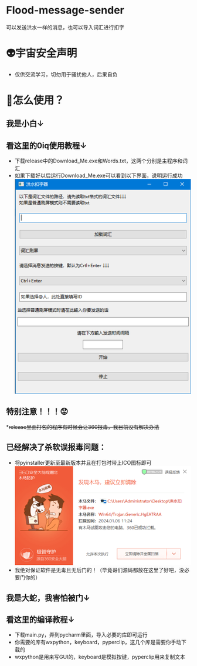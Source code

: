 # Flood-message-sender
可以发送洪水一样的消息，也可以导入词汇进行扣字
# 👽宇宙安全声明
* 仅供交流学习，切勿用于骚扰他人，后果自负
# 🤔怎么使用？
## 我是小白↓
## 看这里的0iq使用教程↓
* 下载release中的Download_Me.exe和Words.txt，这两个分别是主程序和词汇
* 如果下载好以后运行Download_Me.exe可以看到以下界面，说明运行成功
![GUI](GUI展示.png "GUI图片")
## 特别注意！！！😟
*~~release里面打包的程序有时候会让360报毒，我目前没有解决办法~~
## 已经解决了杀软误报毒问题：
* 将pyinstaller更新至最新版本并且在打包时带上ICO图标即可
![360](Fuck360.png "Fu*k360")
* 我绝对保证软件是无毒且无后门的！（毕竟哥们源码都放在这里了好吧，没必要门你的）
## 我是大蛇，我害怕被门↓
## 看这里的编译教程↓
* 下载main.py，弄到pycharm里面，导入必要的库即可运行
* 你需要的库有wxpython，keyboard，pyperclip，这几个库是需要你手动下载的
* wxpython是用来写GUI的，keyboard是模拟按键，pyperclip用来复制文本
